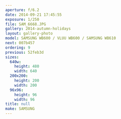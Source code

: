 ```yaml
---
aperture: f/6.2
date: 2014-09-21 17:45:55
exposure: 1/250
file: SAM_6668.JPG
gallery: 2014-autumn-holidays
layout: gallery-photo
model: SAMSUNG WB600 / VLUU WB600 / SAMSUNG WB610
next: 007b457
ordering: 9
previous: 52feb3d
sizes:
  640w:
    height: 480
    width: 640
  200x200:
    height: 200
    width: 200
  96x96:
    height: 96
    width: 96
title: null
make: SAMSUNG
---
```

